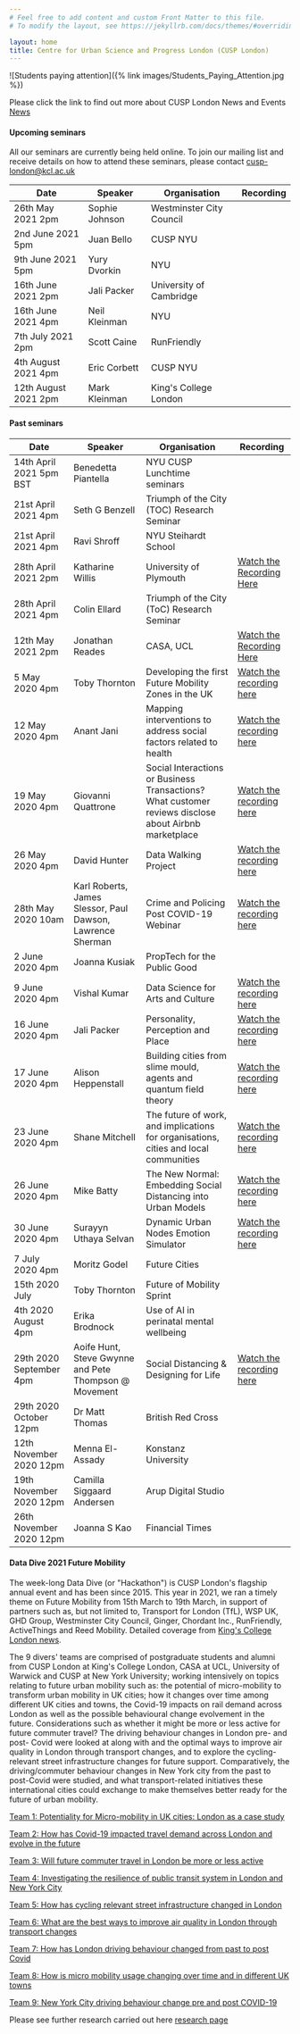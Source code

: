 ```yaml
---
# Feel free to add content and custom Front Matter to this file.
# To modify the layout, see https://jekyllrb.com/docs/themes/#overriding-theme-defaults

layout: home
title: Centre for Urban Science and Progress London (CUSP London)
---
```


![Students paying attention]({% link images/Students_Paying_Attention.jpg %})


Please click the link to find out more about CUSP London News and Events [News](https://cusplondon.ac.uk/News.html)

#### Upcoming seminars



All our seminars are currently being held online.
To join our mailing list and receive details on how to attend these seminars, please contact
[cusp-london@kcl.ac.uk](mailto:cusp-london@kcl.ac.uk)

| Date | Speaker | Organisation | Recording |
|------------------|-------------|--------------|------------------|
|26th May 2021 2pm |Sophie Johnson|Westminster City Council|
|2nd June 2021 5pm | Juan Bello| CUSP NYU|
|9th June 2021 5pm | Yury Dvorkin| NYU 
|16th June 2021 2pm | Jali Packer|University of Cambridge|
|16th June 2021 4pm | Neil Kleinman| NYU|
|7th July 2021 2pm | Scott Caine| RunFriendly|
|4th August 2021 4pm| Eric Corbett| CUSP NYU|
|12th August 2021 2pm| Mark Kleinman| King's College London|

#### Past seminars

| Date | Speaker | Organisation | Recording |
|------------------|-------------|--------------|------------------|
|14th April 2021 5pm BST|Benedetta Piantella| NYU CUSP Lunchtime seminars|
|21st April 2021 4pm | Seth G Benzell| Triumph of the City (TOC) Research Seminar|
|21st April 2021 4pm | Ravi Shroff| NYU Steihardt School|
|28th April 2021 2pm | Katharine Willis| University of Plymouth|[Watch the Recording Here](https://media.kcl.ac.uk/media/CUSP+London+Seminar+Series+-+Professor+Katharine+Willis+-+Greening+the+smart+city-+smart+parks/1_ilmay3ag)|
|28th April 2021 4pm | Colin Ellard| Triumph of the City (ToC) Research Seminar|
|12th May 2021 2pm | Jonathan Reades| CASA, UCL|[Watch the Recording Here](https://media.kcl.ac.uk/media/CUSP+London+Seminar+Series+-+Associate+Prof+Jonathan+Reades+CASA%2C+UCL+-+Making+Big+Data+Small_+Investigating+London%E2%80%99s+Small+and+Social+Housing+Dynamics/1_2h6riw5f)
| 5 May 2020 4pm | Toby Thornton | Developing the first Future Mobility Zones in the UK | [Watch the recording here](https://media.kcl.ac.uk/media/CUSP+London+Series+Seminar+%281%29A+A+human-centric+overview+of+Future+Mobility_Toby+Thornton/1_tr019g1i)|
| 12 May 2020 4pm | Anant Jani | Mapping interventions to address social factors related to health | [Watch the recording here](https://media.kcl.ac.uk/media/CUSP+London+Series+Seminar+%282%29A+Mapping+interventions+to+address+social+factors+related+to+health_Anant+Jani+/1_ta1zqm70)|
| 19 May 2020 4pm | Giovanni Quattrone | Social Interactions or Business Transactions? What customer reviews disclose about Airbnb marketplace | [Watch the recording here](https://media.kcl.ac.uk/media/CUSP+London+Series+Seminar+%283%29A+AirbnbA+Social+Interactions+or+Business+Transaction_Giovanni+Quattrone/1_izputp1d)|
| 26 May 2020 4pm | David Hunter | Data Walking Project | [Watch the recording here](https://media.kcl.ac.uk/media/CUSP+London+Series+Seminar+%284%29A+Data+Walking+Project_David+Hunter/1_pa7h9ff0) |
|28th May 2020 10am |Karl Roberts, James Slessor, Paul Dawson, Lawrence Sherman | Crime and Policing Post COVID-19 Webinar | [Watch the recording here](https://web.microsoftstream.com/video/5854c8b6-7052-4ce8-a338-ef98df165175)|
| 2 June 2020 4pm |Joanna Kusiak | PropTech for the Public Good | |
| 9 June 2020 4pm | Vishal Kumar | Data Science for Arts and Culture | [Watch the recording here](https://media.kcl.ac.uk/media/CUSP+London+Series+Seminar+%286%29A+Data+Science+for+Arts+and+Culture_Vishal+Kumar/1_enc0ak0x) |
| 16 June 2020 4pm | Jali Packer | Personality, Perception and Place | [Watch the recording here](https://media.kcl.ac.uk/media/CUSP+London+Series+Seminar+%286%29A+Personality%2C+Perception+and+Place_Jali+Packer/1_idrsnx33) |
| 17 June 2020 4pm | Alison Heppenstall | Building cities from slime mould, agents and quantum field theory | [Watch the recording here](https://media.kcl.ac.uk/media/CUSP+London+Series+Seminar+%288%29A+Building+cities+from+slime+mould%2C+agents+and+quantum+field+theory_Professor+Alison+Heppenstall/1_k9wrlud6) |
| 23 June 2020 4pm | Shane Mitchell | The future of work, and implications for organisations, cities and local communities | [Watch the recording here](https://media.kcl.ac.uk/media/CUSP+London+Series+Seminar+%289%29A+The+Future+of+Work_Shane+Mitchell/1_1lliwrr3) |
| 26 June 2020 4pm | Mike Batty | The New Normal: Embedding Social Distancing into Urban Models | [Watch the recording here](https://media.kcl.ac.uk/media/CUSP+London+Series+Seminar+%2810%29A+The+New+NormalA+Embedding+Social+Distancing+into+Urban+Models_Michael+Batty/1_8bkv4y0q) |
| 30 June 2020 4pm | Surayyn Uthaya Selvan | Dynamic Urban Nodes Emotion Simulator | [Watch the recording here](https://media.kcl.ac.uk/media/CUSP+London+Series+Seminar+%2811%29A+Dynamic+Urban+Nodes+Emotion+Simulator_Surayyn+Uthaya+Selvan/1_q5e9qzl8) |
| 7 July 2020 4pm | Moritz Godel | Future Cities |      |
| 15th 2020 July | Toby Thornton | Future of Mobility Sprint |    |
| 4th 2020 August 4pm | Erika Brodnock | Use of AI in perinatal mental wellbeing |  |
| 29th 2020 September 4pm | Aoife Hunt, Steve Gwynne and Pete Thompson @ Movement | Social Distancing & Designing for Life| [Watch the recording here](https://media.kcl.ac.uk/media/CUSP+London+Series+Seminar+%2815%29A+Social+distancing_Movement/1_chks90y6) |
|29th 2020 October 12pm | Dr Matt Thomas| British Red Cross|
|12th November 2020 12pm | Menna El-Assady| Konstanz University|
|19th November 2020 12pm | Camilla Siggaard Andersen| Arup Digital Studio|
|26th November 2020 12pm | Joanna S Kao| Financial Times||


#### Data Dive 2021 Future Mobility

The week-long Data Dive (or "Hackathon") is CUSP London's flagship annual event and has been since 2015. This year in 2021, we ran a timely theme on Future Mobility from 15th March to 19th March, in support of partners such as, but not limited to, Transport for London (TfL), WSP UK, GHD Group, Westminster City Council, Ginger, Chordant Inc., RunFriendly, ActiveThings and Reed Mobility. Detailed coverage from [King's College London news](https://www.kcl.ac.uk/news/looking-towards-the-future-of-urban-mobility).

The 9 divers' teams are comprised of postgraduate students and alumni from CUSP London at King's College London, CASA at UCL, University of Warwick and CUSP at New York University; working intensively on topics relating to future urban mobility such as: the potential of micro-mobility to transform urban mobility in UK cities; how it changes over time among different UK cities and towns, the Covid-19 impacts on rail demand across London as well as the possible behavioural change evolvement in the future. Considerations such as whether it might be more or less active for future commuter travel? The driving behaviour changes in London pre- and post- Covid were looked at along with and the optimal ways to improve air quality in London through transport changes, and to explore the cycling-relevant street infrastructure changes for future support. Comparatively, the driving/commuter behaviour changes in New York city from the past to post-Covid were studied, and what transport-related initiatives these international cities could exchange to make themselves better ready for the future of urban mobility.

[Team 1: Potentiality for Micro-mobility in UK cities: London as a case study](https://media.kcl.ac.uk/media/DataDive2021_Team1_Potential+for+micro-mobility+in+UK+cities_London+as+a+case+study/1_v0w0stwc)

[Team 2: How has Covid-19 impacted travel demand across London and evolve in the future](https://media.kcl.ac.uk/media/DataDive2021_Team2_How+has+Covid-19+impacted+travel+demand+across+London+and+evolve+in+the+future/1_de2mw3jj)

[Team 3: Will future commuter travel in London be more or less active](https://media.kcl.ac.uk/media/DataDive2021_Team3_Will+future+commuter+travel+in+London+be+more+or+less+activeF/1_cxafiz66)

[Team 4: Investigating the resilience of public transit system in London and New York City](https://media.kcl.ac.uk/media/DataDive2021_Team4_Investigating+the+resilience+of+public+transit+system+in+LDN+%26+NYC/1_9xvazhn3)     

[Team 5: How has cycling relevant street infrastructure changed in London](https://media.kcl.ac.uk/media/DataDive2021_Team5_How+has+cycling+relevant+street+infrastructure+changed+in+London+and+suggest+for+future/1_ilmylago)   

[Team 6: What are the best ways to improve air quality in London through transport changes](https://media.kcl.ac.uk/media/DataDive2021_Team6_What+are+the+best+ways+to+improve+air+quality+in+London+through+transport+changes/1_nxj5m0xo)

[Team 7: How has London driving behaviour changed from past to post Covid](https://media.kcl.ac.uk/media/DataDive2021_Team7_How+has+London+driving+behaviour+changed+from+past+to+post-CovidF/1_la7d6wcl)

[Team 8: How is micro mobility usage changing over time and in different UK towns](https://media.kcl.ac.uk/media/How+is+micro+mobility+usage+changing+over+time+and+in+different+UK+towns/1_wk8mkhkn)

[Team 9: New York City driving behaviour change pre and post COVID-19](https://media.kcl.ac.uk/media/DataDive2021_Team9_New+York+City+Driving+Behaviour+change+pre+%26+post+COVID-19/1_0y9hpc78)

Please see further research carried out here [research page](https://cusplondon.ac.uk/research.html)

